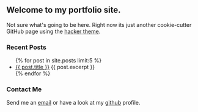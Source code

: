 ## Welcome to my portfolio site.
Not sure what's going to be here. Right now its just another cookie-cutter GitHub page using the [hacker theme](https://github.com/pages-themes/hacker).

### Recent Posts
<ul>
  {% for post in site.posts limit:5 %}
    <li>
      <a href="{{ post.url }}">{{ post.title }}</a>
      {{ post.excerpt }}
    </li>
  {% endfor %}
</ul>

### Contact Me

Send me an [email](mailto:tyler@ionise.org) or have a look at my [github](https://github.com/tjbh) profile.
